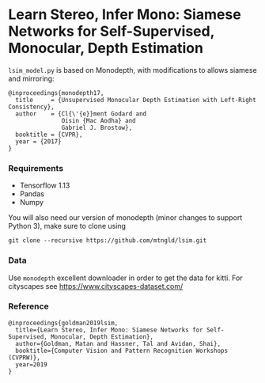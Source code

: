 # Learn Stereo, Infer Mono: Siamese Networks for Self-Supervised, Monocular, Depth Estimation

`lsim_model.py` is based on Monodepth, with modifications to allows siamese and mirroring:

```
@inproceedings{monodepth17,
  title     = {Unsupervised Monocular Depth Estimation with Left-Right Consistency},
  author    = {Cl{\'{e}}ment Godard and
               Oisin {Mac Aodha} and
               Gabriel J. Brostow},
  booktitle = {CVPR},
  year = {2017}
}
```

### Requirements
* Tensorflow 1.13
* Pandas
* Numpy

You will also need our version of monodepth (minor changes to support Python 3), make sure to clone using

```
git clone --recursive https://github.com/mtngld/lsim.git
```



### Data
Use `monodepth` excellent downloader in order to get the data for kitti.
For cityscapes see https://www.cityscapes-dataset.com/


### Reference
```
@inproceedings{goldman2019lsim,
  title={Learn Stereo, Infer Mono: Siamese Networks for Self-Supervised, Monocular, Depth Estimation},
  author={Goldman, Matan and Hassner, Tal and Avidan, Shai},
  booktitle={Computer Vision and Pattern Recognition Workshops (CVPRW)},
  year=2019
}
```
